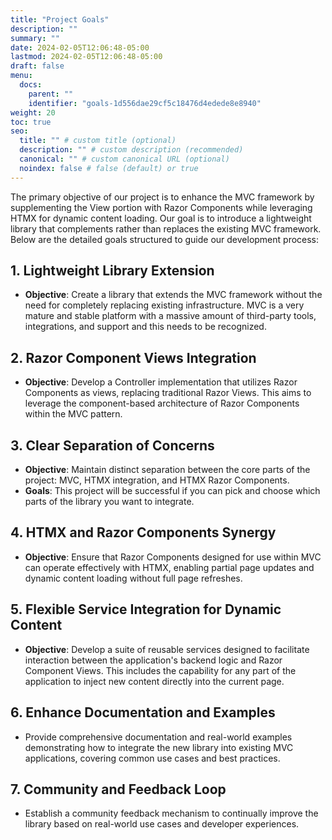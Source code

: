 ```yaml
---
title: "Project Goals"
description: ""
summary: ""
date: 2024-02-05T12:06:48-05:00
lastmod: 2024-02-05T12:06:48-05:00
draft: false
menu:
  docs:
    parent: ""
    identifier: "goals-1d556dae29cf5c18476d4edede8e8940"
weight: 20
toc: true
seo:
  title: "" # custom title (optional)
  description: "" # custom description (recommended)
  canonical: "" # custom canonical URL (optional)
  noindex: false # false (default) or true
---
```



The primary objective of our project is to enhance the MVC framework by supplementing the View portion with Razor Components while leveraging HTMX for dynamic content loading. Our goal is to introduce a lightweight library that complements rather than replaces the existing MVC framework. Below are the detailed goals structured to guide our development process:

## 1. Lightweight Library Extension
- **Objective**: Create a library that extends the MVC framework without the need for completely replacing existing infrastructure. MVC is a very mature and stable platform with a massive amount of third-party tools, integrations, and support and this needs to be recognized.

## 2. Razor Component Views Integration
- **Objective**: Develop a Controller implementation that utilizes Razor Components as views, replacing traditional Razor Views. This aims to leverage the component-based architecture of Razor Components within the MVC pattern.  

## 3. Clear Separation of Concerns
- **Objective**: Maintain distinct separation between the core parts of the project: MVC, HTMX integration, and HTMX Razor Components.
- **Goals**: This project will be successful if you can pick and choose which parts of the library you want to integrate.

## 4. HTMX and Razor Components Synergy
- **Objective**: Ensure that Razor Components designed for use within MVC can operate effectively with HTMX, enabling partial page updates and dynamic content loading without full page refreshes.

## 5. Flexible Service Integration for Dynamic Content
- **Objective**: Develop a suite of reusable services designed to facilitate interaction between the application's backend logic and Razor Component Views. This includes the capability for any part of the application to inject new content directly into the current page.

## 6. Enhance Documentation and Examples
- Provide comprehensive documentation and real-world examples demonstrating how to integrate the new library into existing MVC applications, covering common use cases and best practices.

## 7. Community and Feedback Loop
- Establish a community feedback mechanism to continually improve the library based on real-world use cases and developer experiences.

